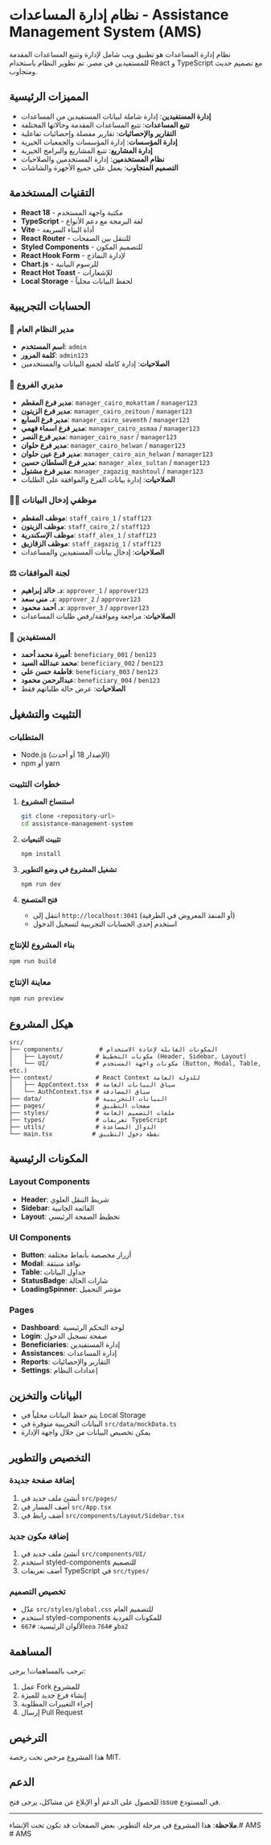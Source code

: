 # نظام إدارة المساعدات - Assistance Management System (AMS)

نظام إدارة المساعدات هو تطبيق ويب شامل لإدارة وتتبع المساعدات المقدمة للمستفيدين في مصر. تم تطوير النظام باستخدام React و TypeScript مع تصميم حديث ومتجاوب.

## المميزات الرئيسية

- **إدارة المستفيدين**: إدارة شاملة لبيانات المستفيدين من المساعدات
- **تتبع المساعدات**: تتبع المساعدات المقدمة وحالاتها المختلفة
- **التقارير والإحصائيات**: تقارير مفصلة وإحصائيات تفاعلية
- **إدارة المؤسسات**: إدارة المؤسسات والجمعيات الخيرية
- **إدارة المشاريع**: تتبع المشاريع والبرامج الخيرية
- **نظام المستخدمين**: إدارة المستخدمين والصلاحيات
- **التصميم المتجاوب**: يعمل على جميع الأجهزة والشاشات

## التقنيات المستخدمة

- **React 18** - مكتبة واجهة المستخدم
- **TypeScript** - لغة البرمجة مع دعم الأنواع
- **Vite** - أداة البناء السريعة
- **React Router** - للتنقل بين الصفحات
- **Styled Components** - للتصميم المكون
- **React Hook Form** - لإدارة النماذج
- **Chart.js** - للرسوم البيانية
- **React Hot Toast** - للإشعارات
- **Local Storage** - لحفظ البيانات محلياً

## الحسابات التجريبية

### 👑 **مدير النظام العام**
- **اسم المستخدم**: `admin`
- **كلمة المرور**: `admin123`
- **الصلاحيات**: إدارة كاملة لجميع البيانات والمستخدمين

### 🏢 **مديري الفروع**
- **مدير فرع المقطم**: `manager_cairo_mokattam` / `manager123`
- **مدير فرع الزيتون**: `manager_cairo_zeitoun` / `manager123`
- **مدير فرع السابع**: `manager_cairo_seventh` / `manager123`
- **مدير فرع اسماء فهمي**: `manager_cairo_asmaa` / `manager123`
- **مدير فرع النصر**: `manager_cairo_nasr` / `manager123`
- **مدير فرع حلوان**: `manager_cairo_helwan` / `manager123`
- **مدير فرع عين حلوان**: `manager_cairo_ain_helwan` / `manager123`
- **مدير فرع السلطان حسين**: `manager_alex_sultan` / `manager123`
- **مدير فرع مشتول**: `manager_zagazig_mashtoul` / `manager123`
- **الصلاحيات**: إدارة بيانات الفرع والموافقة على الطلبات

### 👨‍💼 **موظفي إدخال البيانات**
- **موظف المقطم**: `staff_cairo_1` / `staff123`
- **موظف الزيتون**: `staff_cairo_2` / `staff123`
- **موظف الإسكندرية**: `staff_alex_1` / `staff123`
- **موظف الزقازيق**: `staff_zagazig_1` / `staff123`
- **الصلاحيات**: إدخال بيانات المستفيدين والمساعدات

### ⚖️ **لجنة الموافقات**
- **د. خالد إبراهيم**: `approver_1` / `approver123`
- **د. منى سعد**: `approver_2` / `approver123`
- **د. أحمد محمود**: `approver_3` / `approver123`
- **الصلاحيات**: مراجعة وموافقة/رفض طلبات المساعدات

### 👥 **المستفيدين**
- **أميرة محمد أحمد**: `beneficiary_001` / `ben123`
- **محمد عبدالله السيد**: `beneficiary_002` / `ben123`
- **فاطمة حسن علي**: `beneficiary_003` / `ben123`
- **عبدالرحمن محمود**: `beneficiary_004` / `ben123`
- **الصلاحيات**: عرض حالة طلباتهم فقط

## التثبيت والتشغيل

### المتطلبات

- Node.js (الإصدار 18 أو أحدث)
- npm أو yarn

### خطوات التثبيت

1. **استنساخ المشروع**
   ```bash
   git clone <repository-url>
   cd assistance-management-system
   ```

2. **تثبيت التبعيات**
   ```bash
   npm install
   ```

3. **تشغيل المشروع في وضع التطوير**
   ```bash
   npm run dev
   ```

4. **فتح المتصفح**
   - انتقل إلى `http://localhost:3041` (أو المنفذ المعروض في الطرفية)
   - استخدم إحدى الحسابات التجريبية لتسجيل الدخول

### بناء المشروع للإنتاج

```bash
npm run build
```

### معاينة الإنتاج

```bash
npm run preview
```

## هيكل المشروع

```
src/
├── components/          # المكونات القابلة لإعادة الاستخدام
│   ├── Layout/         # مكونات التخطيط (Header, Sidebar, Layout)
│   └── UI/             # مكونات واجهة المستخدم (Button, Modal, Table, etc.)
├── context/            # React Context للدولة العامة
│   ├── AppContext.tsx  # سياق البيانات العامة
│   └── AuthContext.tsx # سياق المصادقة
├── data/               # البيانات التجريبية
├── pages/              # صفحات التطبيق
├── styles/             # ملفات التصميم العامة
├── types/              # تعريفات TypeScript
├── utils/              # الدوال المساعدة
└── main.tsx           # نقطة دخول التطبيق
```

## المكونات الرئيسية

### Layout Components
- **Header**: شريط التنقل العلوي
- **Sidebar**: القائمة الجانبية
- **Layout**: تخطيط الصفحة الرئيسي

### UI Components
- **Button**: أزرار مخصصة بأنماط مختلفة
- **Modal**: نوافذ منبثقة
- **Table**: جداول البيانات
- **StatusBadge**: شارات الحالة
- **LoadingSpinner**: مؤشر التحميل

### Pages
- **Dashboard**: لوحة التحكم الرئيسية
- **Login**: صفحة تسجيل الدخول
- **Beneficiaries**: إدارة المستفيدين
- **Assistances**: إدارة المساعدات
- **Reports**: التقارير والإحصائيات
- **Settings**: إعدادات النظام

## البيانات والتخزين

- يتم حفظ البيانات محلياً في Local Storage
- البيانات التجريبية متوفرة في `src/data/mockData.ts`
- يمكن تخصيص البيانات من خلال واجهة الإدارة

## التخصيص والتطوير

### إضافة صفحة جديدة

1. أنشئ ملف جديد في `src/pages/`
2. أضف المسار في `src/App.tsx`
3. أضف رابط في `src/components/Layout/Sidebar.tsx`

### إضافة مكون جديد

1. أنشئ ملف جديد في `src/components/UI/`
2. استخدم styled-components للتصميم
3. أضف تعريفات TypeScript في `src/types/`

### تخصيص التصميم

- عدّل `src/styles/global.css` للتصميم العام
- استخدم styled-components للمكونات الفردية
- الألوان الرئيسية: `#667eea` و `#764ba2`

## المساهمة

نرحب بالمساهمات! يرجى:

1. عمل Fork للمشروع
2. إنشاء فرع جديد للميزة
3. إجراء التغييرات المطلوبة
4. إرسال Pull Request

## الترخيص

هذا المشروع مرخص تحت رخصة MIT.

## الدعم

للحصول على الدعم أو الإبلاغ عن مشاكل، يرجى فتح issue في المستودع.

---

**ملاحظة**: هذا المشروع في مرحلة التطوير. بعض الصفحات قد تكون تحت الإنشاء.#   A M S  
 #   A M S  
 